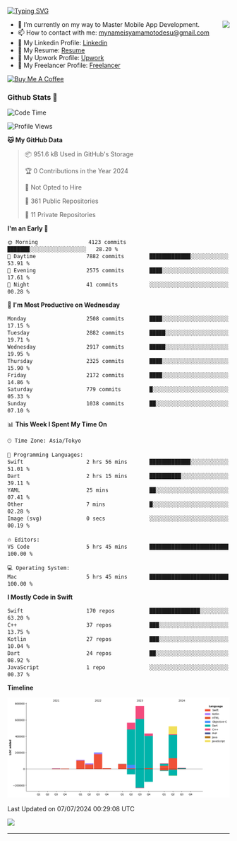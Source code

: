
[![Typing SVG](https://readme-typing-svg.demolab.com/?lines=Thank+You+For+Visiting!!;You+Are+Welcome✨;I+am+Kyo+Yamamoto;Mobile+Developer)](https://git.io/typing-svg)
<p>
<img align="right" src="https://media.giphy.com/media/26ufdb3cYKwbRtYVW/giphy.gif" style="max-width:100%;" height="150px">

- 🌱 I’m currently on my way to Master Mobile App Development.
- 📫 How to contact with me: mynameisyamamotodesu@gmail.com
- 🔗 My Linkedin Profile: [Linkedin](https://www.linkedin.com/in/kyo-yamamoto-a2ab50239)
- 🔗 My Resume: [Resume](https://www.kickresume.com/cv/rNok4e/)
- 🔗 My Upwork Profile: [Upwork](https://www.upwork.com/freelancers/~01aa9115102bb4af25)
- 🔗 My Freelancer Profile: [Freelancer](https://www.freelancer.com/u/yamamotodesu)

<a href="https://www.buymeacoffee.com/kyoyamamoto" target="_blank"><img src="https://cdn.buymeacoffee.com/buttons/default-orange.png" alt="Buy Me A Coffee" height="41" width="174"></a>

### Github Stats 🥇 
<!--START_SECTION:waka-->
![Code Time](http://img.shields.io/badge/Code%20Time-724%20hrs%2043%20mins-blue)

![Profile Views](http://img.shields.io/badge/Profile%20Views-6-blue)

**🐱 My GitHub Data** 

> 📦 951.6 kB Used in GitHub's Storage 
 > 
> 🏆 0 Contributions in the Year 2024
 > 
> 🚫 Not Opted to Hire
 > 
> 📜 361 Public Repositories 
 > 
> 🔑 11 Private Repositories 
 > 
**I'm an Early 🐤** 

```text
🌞 Morning                4123 commits        ███████░░░░░░░░░░░░░░░░░░   28.20 % 
🌆 Daytime                7882 commits        █████████████░░░░░░░░░░░░   53.91 % 
🌃 Evening                2575 commits        ████░░░░░░░░░░░░░░░░░░░░░   17.61 % 
🌙 Night                  41 commits          ░░░░░░░░░░░░░░░░░░░░░░░░░   00.28 % 
```
📅 **I'm Most Productive on Wednesday** 

```text
Monday                   2508 commits        ████░░░░░░░░░░░░░░░░░░░░░   17.15 % 
Tuesday                  2882 commits        █████░░░░░░░░░░░░░░░░░░░░   19.71 % 
Wednesday                2917 commits        █████░░░░░░░░░░░░░░░░░░░░   19.95 % 
Thursday                 2325 commits        ████░░░░░░░░░░░░░░░░░░░░░   15.90 % 
Friday                   2172 commits        ████░░░░░░░░░░░░░░░░░░░░░   14.86 % 
Saturday                 779 commits         █░░░░░░░░░░░░░░░░░░░░░░░░   05.33 % 
Sunday                   1038 commits        ██░░░░░░░░░░░░░░░░░░░░░░░   07.10 % 
```


📊 **This Week I Spent My Time On** 

```text
🕑︎ Time Zone: Asia/Tokyo

💬 Programming Languages: 
Swift                    2 hrs 56 mins       █████████████░░░░░░░░░░░░   51.01 % 
Dart                     2 hrs 15 mins       ██████████░░░░░░░░░░░░░░░   39.11 % 
YAML                     25 mins             ██░░░░░░░░░░░░░░░░░░░░░░░   07.41 % 
Other                    7 mins              █░░░░░░░░░░░░░░░░░░░░░░░░   02.28 % 
Image (svg)              0 secs              ░░░░░░░░░░░░░░░░░░░░░░░░░   00.19 % 

🔥 Editors: 
VS Code                  5 hrs 45 mins       █████████████████████████   100.00 % 

💻 Operating System: 
Mac                      5 hrs 45 mins       █████████████████████████   100.00 % 
```

**I Mostly Code in Swift** 

```text
Swift                    170 repos           ████████████████░░░░░░░░░   63.20 % 
C++                      37 repos            ███░░░░░░░░░░░░░░░░░░░░░░   13.75 % 
Kotlin                   27 repos            ███░░░░░░░░░░░░░░░░░░░░░░   10.04 % 
Dart                     24 repos            ██░░░░░░░░░░░░░░░░░░░░░░░   08.92 % 
JavaScript               1 repo              ░░░░░░░░░░░░░░░░░░░░░░░░░   00.37 % 
```



**Timeline**

![Lines of Code chart](https://raw.githubusercontent.com/YamamotoDesu/YamamotoDesu/main/assets/bar_graph.png)


 Last Updated on 07/07/2024 00:29:08 UTC
<!--END_SECTION:waka-->

![](https://github-profile-summary-cards.vercel.app/api/cards/profile-details?username=YamamotoDesu&theme=vue)

----
